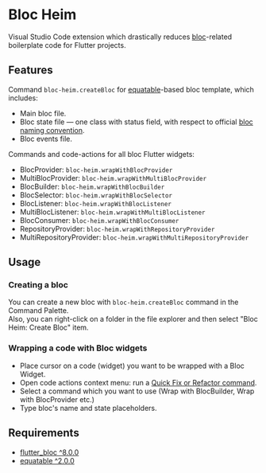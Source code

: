 # Bloc Heim

Visual Studio Code extension which drastically reduces [bloc](https://bloclibrary.dev/#/)-related boilerplate code for Flutter projects. 

## Features

Command `bloc-heim.createBloc` for [equatable](https://pub.dev/packages/equatable)-based bloc template, which includes:

- Main bloc file. 
- Bloc state file — one class with status field, with respect to official [bloc naming convention](https://bloclibrary.dev/#/blocnamingconventions).  
- Bloc events file. 

Commands and code-actions for all bloc Flutter widgets:
- BlocProvider: `bloc-heim.wrapWithBlocProvider`
- MultiBlocProvider: `bloc-heim.wrapWithMultiBlocProvider`
- BlocBuilder: `bloc-heim.wrapWithBlocBuilder`
- BlocSelector: `bloc-heim.wrapWithBlocSelector`
- BlocListener: `bloc-heim.wrapWithBlocListener`
- MultiBlocListener: `bloc-heim.wrapWithMultiBlocListener`
- BlocConsumer: `bloc-heim.wrapWithBlocConsumer`
- RepositoryProvider: `bloc-heim.wrapWithRepositoryProvider`
- MultiRepositoryProvider: `bloc-heim.wrapWithMultiRepositoryProvider`

## Usage

### Creating a bloc

You can create a new bloc with `bloc-heim.createBloc` command in the Command Palette.  
Also, you can right-click on a folder in the file explorer and then select "Bloc Heim: Create Bloc" item.

### Wrapping a code with Bloc widgets

- Place cursor on a code (widget) you want to be wrapped with a Bloc Widget.
- Open code actions context menu: run a [Quick Fix or Refactor command](https://code.visualstudio.com/docs/editor/refactoring#_code-actions-quick-fixes-and-refactorings).
- Select a command which you want to use (Wrap with BlocBuilder, Wrap with BlocProvider etc.)
- Type bloc's name and state placeholders.


## Requirements

- [flutter_bloc ^8.0.0](https://pub.dev/packages/flutter_bloc)
- [equatable ^2.0.0](https://pub.dev/packages/equatable)
